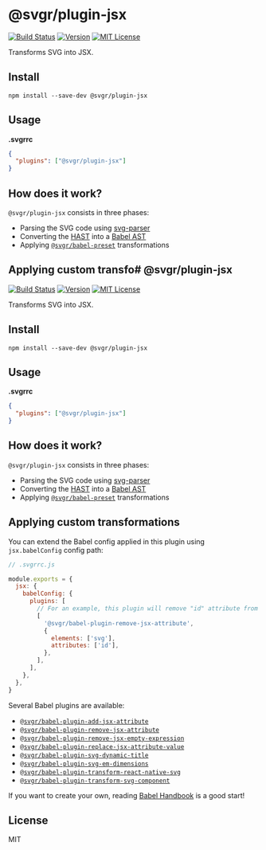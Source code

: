 # @svgr/plugin-jsx

[![Build Status](https://img.shields.io/travis/smooth-code/svgr.svg)](https://travis-ci.org/smooth-code/svgr)
[![Version](https://img.shields.io/npm/v/@svgr/plugin-jsx.svg)](https://www.npmjs.com/package/@svgr/plugin-jsx)
[![MIT License](https://img.shields.io/npm/l/@svgr/plugin-jsx.svg)](https://github.com/smooth-code/svgr/blob/master/LICENSE)

Transforms SVG into JSX.

## Install

```
npm install --save-dev @svgr/plugin-jsx
```

## Usage

**.svgrrc**

```json
{
  "plugins": ["@svgr/plugin-jsx"]
}
```

## How does it work?

`@svgr/plugin-jsx` consists in three phases:

- Parsing the SVG code using [svg-parser](https://github.com/Rich-Harris/svg-parser)
- Converting the [HAST](https://github.com/syntax-tree/hast) into a [Babel AST](https://github.com/babel/babel/blob/master/packages/babel-parser/ast/spec.md)
- Applying [`@svgr/babel-preset`](../babel-preset/README.md) transformations

## Applying custom transfo# @svgr/plugin-jsx

[![Build Status](https://img.shields.io/travis/smooth-code/svgr.svg)](https://travis-ci.org/smooth-code/svgr)
[![Version](https://img.shields.io/npm/v/@svgr/plugin-jsx.svg)](https://www.npmjs.com/package/@svgr/plugin-jsx)
[![MIT License](https://img.shields.io/npm/l/@svgr/plugin-jsx.svg)](https://github.com/smooth-code/svgr/blob/master/LICENSE)

Transforms SVG into JSX.

## Install

```
npm install --save-dev @svgr/plugin-jsx
```

## Usage

**.svgrrc**

```json
{
  "plugins": ["@svgr/plugin-jsx"]
}
```

## How does it work?

`@svgr/plugin-jsx` consists in three phases:

- Parsing the SVG code using [svg-parser](https://github.com/Rich-Harris/svg-parser)
- Converting the [HAST](https://github.com/syntax-tree/hast) into a [Babel AST](https://github.com/babel/babel/blob/master/packages/babel-parser/ast/spec.md)
- Applying [`@svgr/babel-preset`](../babel-preset/README.md) transformations

## Applying custom transformations

You can extend the Babel config applied in this plugin using `jsx.babelConfig` config path:

```js
// .svgrrc.js

module.exports = {
  jsx: {
    babelConfig: {
      plugins: [
        // For an example, this plugin will remove "id" attribute from "svg" tag
        [
          '@svgr/babel-plugin-remove-jsx-attribute',
          {
            elements: ['svg'],
            attributes: ['id'],
          },
        ],
      ],
    },
  },
}
```

Several Babel plugins are available:

- [`@svgr/babel-plugin-add-jsx-attribute`](../babel-plugin-add-jsx-attribute/README.md)
- [`@svgr/babel-plugin-remove-jsx-attribute`](../babel-plugin-remove-jsx-attribute/README.md)
- [`@svgr/babel-plugin-remove-jsx-empty-expression`](../babel-plugin-remove-jsx-empty-expression/README.md)
- [`@svgr/babel-plugin-replace-jsx-attribute-value`](../babel-plugin-replace-jsx-attribute-value/README.md)
- [`@svgr/babel-plugin-svg-dynamic-title`](../babel-plugin-svg-dynamic-title/README.md)
- [`@svgr/babel-plugin-svg-em-dimensions`](../babel-plugin-svg-em-dimensions/README.md)
- [`@svgr/babel-plugin-transform-react-native-svg`](../babel-plugin-transform-react-native-svg/README.md)
- [`@svgr/babel-plugin-transform-svg-component`](../babel-plugin-transform-svg-component/README.md)

If you want to create your own, reading [Babel Handbook](https://github.com/jamiebuilds/babel-handbook/blob/master/translations/en/plugin-handbook.md) is a good start!

## License

MIT
